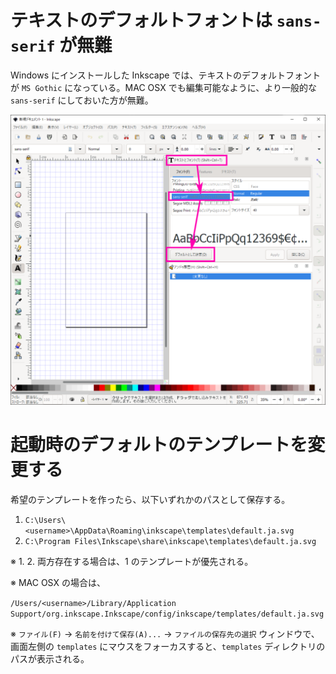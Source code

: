 # テキストのデフォルトフォントは `sans-serif` が無難

Windows にインストールした Inkscape では、テキストのデフォルトフォントが `MS Gothic` になっている。MAC OSX でも編集可能なように、より一般的な `sans-serif` にしておいた方が無難。  

![](assets/images/2021-04-15-21-58-55.svg)

# 起動時のデフォルトのテンプレートを変更する

希望のテンプレートを作ったら、以下いずれかのパスとして保存する。

1. `C:\Users\<username>\AppData\Roaming\inkscape\templates\default.ja.svg`  
2. `C:\Program Files\Inkscape\share\inkscape\templates\default.ja.svg`  

※ 1. 2. 両方存在する場合は、1 のテンプレートが優先される。

※ MAC OSX の場合は、  

`/Users/<username>/Library/Application Support/org.inkscape.Inkscape/config/inkscape/templates/default.ja.svg`

※ `ファイル(F)` -> `名前を付けて保存(A)...` -> `ファイルの保存先の選択` ウィンドウで、画面左側の `templates` にマウスをフォーカスすると、`templates` ディレクトリのパスが表示される。

